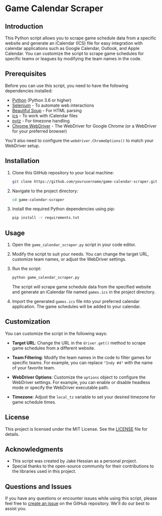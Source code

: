 # Game Calendar Scraper

## Introduction

This Python script allows you to scrape game schedule data from a specific website and generate an iCalendar (ICS) file for easy integration with calendar applications such as Google Calendar, Outlook, and Apple Calendar. You can customize the script to scrape game schedules for specific teams or leagues by modifying the team names in the code.

## Prerequisites

Before you can use this script, you need to have the following dependencies installed:

- [Python](https://www.python.org/downloads/) (Python 3.6 or higher)
- [Selenium](https://pypi.org/project/selenium/) - To automate web interactions
- [Beautiful Soup](https://pypi.org/project/beautifulsoup4/) - For HTML parsing
- [ics](https://pypi.org/project/ics/) - To work with iCalendar files
- [pytz](https://pypi.org/project/pytz/) - For timezone handling
- [Chrome WebDriver](https://sites.google.com/chromium.org/driver/) - The WebDriver for Google Chrome (or a WebDriver for your preferred browser)

You'll also need to configure the `webdriver.ChromeOptions()` to match your WebDriver setup.

## Installation

1. Clone this GitHub repository to your local machine:

   ```bash
   git clone https://github.com/yourusername/game-calendar-scraper.git
   ```

2. Navigate to the project directory:

   ```bash
   cd game-calendar-scraper
   ```

3. Install the required Python dependencies using pip:

   ```bash
   pip install -r requirements.txt
   ```

## Usage

1. Open the `game_calendar_scraper.py` script in your code editor.

2. Modify the script to suit your needs. You can change the target URL, customize team names, or adjust the WebDriver settings.

3. Run the script:

   ```bash
   python game_calendar_scraper.py
   ```

   The script will scrape game schedule data from the specified website and generate an iCalendar file named `games.ics` in the project directory.

4. Import the generated `games.ics` file into your preferred calendar application. The game schedules will be added to your calendar.

## Customization

You can customize the script in the following ways:

- **Target URL**: Change the URL in the `driver.get()` method to scrape game schedules from a different website.

- **Team Filtering**: Modify the team names in the code to filter games for specific teams. For example, you can replace `"Indy #4"` with the name of your favorite team.

- **WebDriver Options**: Customize the `options` object to configure the WebDriver settings. For example, you can enable or disable headless mode or specify the WebDriver executable path.

- **Timezone**: Adjust the `local_tz` variable to set your desired timezone for game schedule times.

## License

This project is licensed under the MIT License. See the [LICENSE](LICENSE) file for details.

## Acknowledgments

- This script was created by Jake Hessian as a personal project.
- Special thanks to the open-source community for their contributions to the libraries used in this project.

## Questions and Issues

If you have any questions or encounter issues while using this script, please feel free to [create an issue](https://github.com/yourusername/game-calendar-scraper/issues) on the GitHub repository. We'll do our best to assist you.
